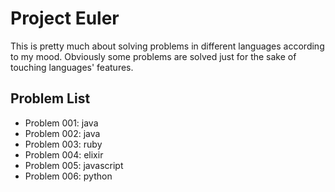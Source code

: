 # Project Euler

This is pretty much about solving problems in different languages according to my mood. Obviously some problems are solved just for the sake of touching languages' features.

## Problem List

 * Problem 001: java
 * Problem 002: java
 * Problem 003: ruby
 * Problem 004: elixir
 * Problem 005: javascript
 * Problem 006: python
